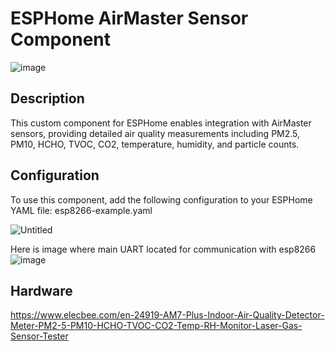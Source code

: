 # ESPHome AirMaster Sensor Component

![image](https://github.com/SergiySeletsky/air-master-am7-esphome/assets/1207782/6cc0a264-de88-4611-bc83-6bea4b61ea04)

## Description
This custom component for ESPHome enables integration with AirMaster sensors, providing detailed air quality measurements including PM2.5, PM10, HCHO, TVOC, CO2, temperature, humidity, and particle counts.

## Configuration
To use this component, add the following configuration to your ESPHome YAML file: esp8266-example.yaml

![Untitled](https://github.com/SergiySeletsky/air-master-am7-esphome/assets/1207782/091c8580-1095-4036-999b-27a351b6e21c)

Here is image where main UART located for communication with esp8266
![image](https://github.com/SergiySeletsky/air-master-am7-esphome/assets/1207782/f610847c-1fbe-4455-98dc-433c14e88787)

## Hardware
https://www.elecbee.com/en-24919-AM7-Plus-Indoor-Air-Quality-Detector-Meter-PM2-5-PM10-HCHO-TVOC-CO2-Temp-RH-Monitor-Laser-Gas-Sensor-Tester 
